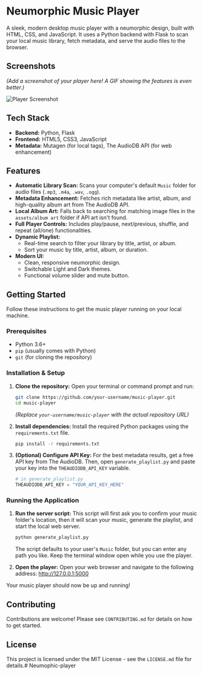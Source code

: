 # Neumorphic Music Player

A sleek, modern desktop music player with a neumorphic design, built with HTML, CSS, and JavaScript. It uses a Python backend with Flask to scan your local music library, fetch metadata, and serve the audio files to the browser.

## Screenshots

*(Add a screenshot of your player here! A GIF showing the features is even better.)*

![Player Screenshot](placeholder.png "Music Player Interface")

## Tech Stack

-   **Backend:** Python, Flask
-   **Frontend:** HTML5, CSS3, JavaScript
-   **Metadata:** Mutagen (for local tags), The AudioDB API (for web enhancement)

## Features

-   **Automatic Library Scan:** Scans your computer's default `Music` folder for audio files (`.mp3`, `.m4a`, `.wav`, `.ogg`).
-   **Metadata Enhancement:** Fetches rich metadata like artist, album, and high-quality album art from The AudioDB API.
-   **Local Album Art:** Falls back to searching for matching image files in the `assets/album art` folder if API art isn't found.
-   **Full Player Controls:** Includes play/pause, next/previous, shuffle, and repeat (all/one) functionalities.
-   **Dynamic Playlist:**
    -   Real-time search to filter your library by title, artist, or album.
    -   Sort your music by title, artist, album, or duration.
-   **Modern UI:**
    -   Clean, responsive neumorphic design.
    -   Switchable Light and Dark themes.
    -   Functional volume slider and mute button.

## Getting Started

Follow these instructions to get the music player running on your local machine.

### Prerequisites

-   Python 3.6+
-   `pip` (usually comes with Python)
-   `git` (for cloning the repository)

### Installation & Setup

1.  **Clone the repository:**
    Open your terminal or command prompt and run:
    ```sh
    git clone https://github.com/your-username/music-player.git
    cd music-player
    ```
    *(Replace `your-username/music-player` with the actual repository URL)*

2.  **Install dependencies:**
    Install the required Python packages using the `requirements.txt` file.
    ```sh
    pip install -r requirements.txt
    ```

3.  **(Optional) Configure API Key:**
    For the best metadata results, get a free API key from The AudioDB. Then, open `generate_playlist.py` and paste your key into the `THEAUDIODB_API_KEY` variable.

    ```python
    # in generate_playlist.py
    THEAUDIODB_API_KEY = "YOUR_API_KEY_HERE"
    ```

### Running the Application

1.  **Run the server script:**
    This script will first ask you to confirm your music folder's location, then it will scan your music, generate the playlist, and start the local web server.
    ```sh
    python generate_playlist.py
    ```
    The script defaults to your user's `Music` folder, but you can enter any path you like.
    Keep the terminal window open while you use the player.

2.  **Open the player:**
    Open your web browser and navigate to the following address:
    http://127.0.0.1:5000

Your music player should now be up and running!

## Contributing

Contributions are welcome! Please see `CONTRIBUTING.md` for details on how to get started.

## License

This project is licensed under the MIT License - see the `LICENSE.md` file for details.#   N e u m o p h i c - p l a y e r  
 